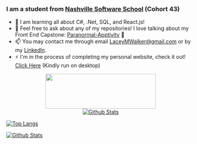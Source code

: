 <!--
**laceywalkerr/laceywalkerr** is a ✨ _special_ ✨ repository because its `README.md` (this file) appears on your GitHub profile. -->



### I am a student from [Nashville Software School](http://nashvillesoftwareschool.com/) (Cohort 43)

- 🌱  I am learning all about C#, .Net, SQL, and React.js!
- 💬 Feel free to ask about any of my repositories! 
 I love talking about my Front End Capstone: [Paranormal-Apptivity](https://github.com/laceywalkerr/Paranormal-Apptivity) :ghost:
- 📫 You may contact me through email LaceyMWalker@gmail.com or by my [Linkedln](https://www.linkedin.com/in/laceywalker/).
- ⚡ I'm in the process of completing my personal website, check it out! [Click Here](https://laceywalkerr.github.io/) (Kindly run on desktop)

<p align="center">
  <img width="294" height="93" src="https://i.imgur.com/BFS3TdA.jpg">
 <br>
<a href="https://github-readme-stats.vercel.app/api?username=laceywalkerr&layout=compact&theme=tokyonight&show_icons=true&hide_border=true">
 <img self-align="center" alt="Github Stats" src="https://github-readme-stats.vercel.app/api?username=laceywalkerr&layout=compact&theme=tokyonight&show_icons=true&hide_border=true" /> </a> </p>
 
 [![Top Langs](https://github-readme-stats.vercel.app/api/top-langs/?username=laceywalkerr&hide=tsql)](https://github.com/laceywalkerr/github-readme-stats)

<a href="https://github-readme-stats.vercel.app/api/top-langs/?username=laceywalkerr&layout=compact&theme=tokyonight">
 <img self-align="center" alt="Github Stats" src="https://github-readme-stats.vercel.app/api/top-langs/?username=laceywalkerr&layout=compact&theme=tokyonight" /> </a>


